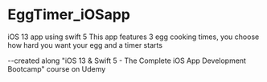 # EggTimer_iOSapp
iOS 13 app using swift 5
This app features 3 egg cooking times, you choose how hard you want your egg and a timer starts

--created along "iOS 13 & Swift 5 - The Complete iOS App Development Bootcamp" course on Udemy
